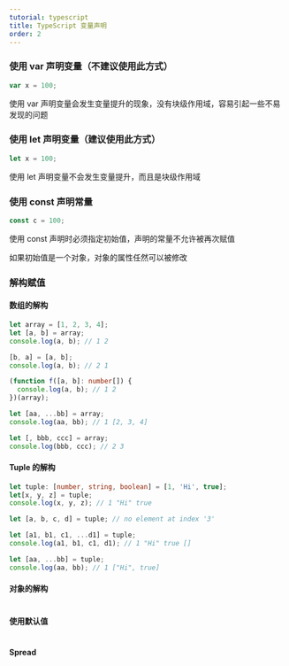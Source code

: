 ```yaml
---
tutorial: typescript
title: TypeScript 变量声明
order: 2
---
```


### 使用 var 声明变量（不建议使用此方式）

```typescript
var x = 100;
```

使用 var 声明变量会发生变量提升的现象，没有块级作用域，容易引起一些不易发现的问题

### 使用 let 声明变量（建议使用此方式）

```typescript
let x = 100;
```

使用 let 声明变量不会发生变量提升，而且是块级作用域

### 使用 const 声明常量

```typescript
const c = 100;
```

使用 const 声明时必须指定初始值，声明的常量不允许被再次赋值

如果初始值是一个对象，对象的属性任然可以被修改

### 解构赋值

#### 数组的解构

```typescript
let array = [1, 2, 3, 4];
let [a, b] = array;
console.log(a, b); // 1 2

[b, a] = [a, b];
console.log(a, b); // 2 1

(function f([a, b]: number[]) {
  console.log(a, b); // 1 2
})(array);

let [aa, ...bb] = array;
console.log(aa, bb); // 1 [2, 3, 4]

let [, bbb, ccc] = array;
console.log(bbb, ccc); // 2 3
```

#### Tuple 的解构

```typescript
let tuple: [number, string, boolean] = [1, 'Hi', true];
let[x, y, z] = tuple;
console.log(x, y, z); // 1 "Hi" true

let [a, b, c, d] = tuple; // no element at index '3'

let [a1, b1, c1, ...d1] = tuple;
console.log(a1, b1, c1, d1); // 1 "Hi" true []

let [aa, ...bb] = tuple;
console.log(aa, bb); // 1 ["Hi", true]
```

#### 对象的解构

```typescript
```

#### 使用默认值

```typescript
```

#### Spread

```typescript
```
